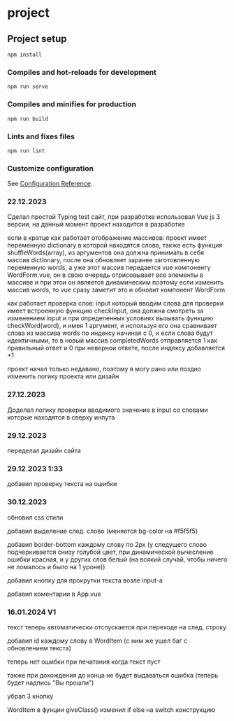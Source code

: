 # project

## Project setup
```
npm install
```

### Compiles and hot-reloads for development
```
npm run serve
```

### Compiles and minifies for production
```
npm run build
```

### Lints and fixes files
```
npm run lint
```

### Customize configuration
See [Configuration Reference](https://cli.vuejs.org/config/).


### 22.12.2023

Сделал простой Typing test сайт, при разработке использовал Vue js 3 версии, на данный момент проект находится в разработке

если в кратце как работает отображение массивов: проект имеет переменную dictionary в которой находятся слова, также есть функция shuffleWords(array), из аргументов она должна принимать в себя массив dictionary, после она обновляет заранее заготовленную переменную words, а уже этот массив передается vue компоненту WordForm.vue, он в свою очередь отрисовывает все элементы в массиве и при этои он является динамическим поэтому если изменить массив words, то vue сразу заметит это и обновит компонент WordForm

как работает проверка слов: input который вводим слова для проверки имеет встроенную функцию checkInput, она должна смотреть за изменением input и при определенных условиях вызывать функцию checkWord(word), и имея 1 аргумент, и используя его она сравнивает слова из массива words по индексу начиная с 0, и если слова будут идентичными, то в новый массив completedWords отправляется 1 как правильный ответ и 0 при невернои ответе, после индексу добавляется +1

проект начал только недавано, поэтому я могу рано или поздно изменить логику проекта или дизайн


### 27.12.2023

Доделал логику проверки вводимого значение в input со словами которые находятся в сверху инпута


### 29.12.2023

переделал дизайн сайта

### 29.12.2023  1:33

добавил проверку текста на ошибки

### 30.12.2023

обновил css стили

добавил выделение след. слово (меняется bg-color на #f5f5f5)

добавил border-bottom каждому слову по 2px (у следущего слово подчеркивается снизу голубой цвет, при динамической вычесление ошибки красная, и у других слов белый (на всякий случай, чтобы ничего не ломалось и было на 1 уроне))

добавил кнопку для прокрутки текста возле input-а

добавил коментарии в App.vue


### 16.01.2024    V1

текст теперь автоматически отспускается при переходе на след. строку

добавил id каждому слову в WordItem (с ним же ушел баг с обновлением текста)

теперь нет ошибки при печатания когда текст пуст

также при дохождения до конца не будет выдаваться ошибка (теперь будет надпись "Вы прошли")

убрал 3 кнопку

WordItem в фунции giveClass() изменил if else на switch конструкцию

